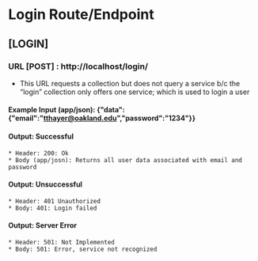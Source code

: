# Login Route/Endpoint

## [LOGIN]
### URL [POST] : http://localhost/login/
* This URL requests a collection but does not query a service b/c the “login” collection only offers one service; which is used to login a user
#### Example Input (app/json): {"data":{"email":"tthayer@oakland.edu","password":"1234"}}
#### Output: Successful
    * Header: 200: Ok
    * Body (app/josn): Returns all user data associated with email and password
#### Output: Unsuccessful
    * Header: 401 Unauthorized 
    * Body: 401: Login failed
#### Output: Server Error
    * Header: 501: Not Implemented
    * Body: 501: Error, service not recognized
